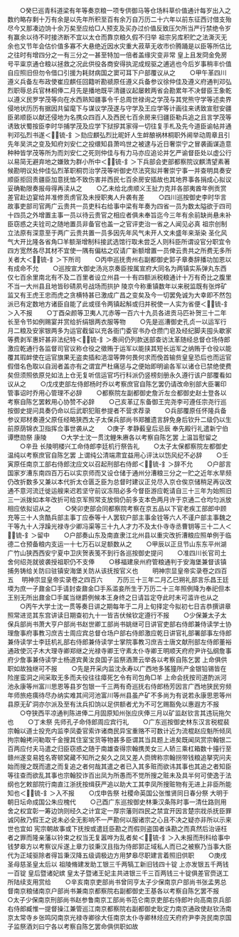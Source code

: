 <!-- { "loadSidebar": true } -->
　　○癸巳巡青科道梁有年等奏京粮一项专供御马等仓场料草价值通计每岁出入之数约略存剩十万有余是以先年所积至百有余万自万历二十六年以前东征西讨借支殆尽今又那凑边饷十余万矣至应给□人预支及买办过价值反致压欠所当严行禁绝令岁有赢余以待不时接济断不宜以太仓而靠京粮久假不归举  祖宗另库积贮之法澌灭无余也又节年会估价值多寡不大悬绝近因水灾重大菽草无收市价腾踊是以臣等所估比之往时有增四分之一有三分之一甚至特加一倍者盖缘灾变非常  皇上且发冏金免房号平粜京通仓粮以拯救之况此供役各商安得执泥成规驱之逋逃也今后岁事稍丰价值自应照旧但勿令借口引援为耗财病国之窦可耳下户部覆议从之
　　○甲午革四川遵义兵备左布政使崔应麒任回籍听勘禠原任遵义兵备参议徐仲佳及遵义府通判邓弘烈职辱总兵官林桐俸二月先是播地既平清疆议起屡敕两省会勘累年不决督臣王象乾以遵义民罗学茂等向在水西熟知疆事令千总周世禄询之学茂与其党熊守学等述卖界侵地状历历有据因共留麾下与谋议学茂遂与守学及王应学等计画往来诱致宣慰安疆臣弟顺臣以献还侵地为名携众四百人及西民七百余房来归疆臣勒兵追之且言学茂等诱致状蜀按臣李时华捕学茂及应学下狱摉其家得一切往复手札及先今道臣谕帖并通判邓弘烈书遂＜锍-釒＞劾应麒弘烈比昵奸人生衅酿祸林桐职外阃举动周章且引先年吴洪之变及知府刘安仁之投缳知县萧呜世之被逮与近日奢崇宁之冒袭画谋造意种种皆学茂等所为而刘安仁之死则仲佳与有力马亦应追论并乞严谕督臣处以虚公行以易简无避弃地之嫌致为群小所中＜锍-釒＞下兵部会吏部都察院议麒清望素著候勘明议处仲佳弘烈革职桐罚治学茂等听御史尽法究拟并奢崇宁事一并查明具奏安顺臣拒回责疆臣加意抚恤不致伤害并西民七百余房安插故也其地界事各捐成心拟议妥确勒限奏报毋得再渎从之
　　○乙未给北虏顺义王扯力克并各部夷酋年例贡赏差官赴边宴给并准修贡虏官及未授职夷人升袭有差
　　○四川巡按御史李时华言故事吏部司官两广云贵共一员吏科右给事中梁有年奏为四省一员为数太隘欲于四司十四员之外增置主事一员以待云贵官之相应者俱未奉旨迄今三年有余前缺尚悬未补臣窃惑之夫铨司之随地置员非备官也盖一之官评吏治一省之人闻见必真  祖宗创制立法原有深意至于两广云贵共置一员多因先年风气未开人文未盛年来渐染  圣化风气大开比隆各省角□羊额渐增制科接武选馆行取未尝乏人则科臣所谓设官分职宜令四方宽然各尽其材不宜使一隅有偏枯之叹请广新额增置一员俾云贵共之所费无多所关者大＜锍-釒＞下所司
　　○丙申巡抚贵州右副都御史郭子章奏辞播功加恩以有成命不允
　　○巡按宣大御史汤兆京奏臣按属宣府大同名为两镇实系弹丸东西仅七百余里南北有不及二百里者设立州县一十有四额派税粮通计十万有奇比之腹里不当一大州县且地皆砂碃夙号战场而拱护  陵京今称重镇数年以来税监既有张烨矿监又有王虎王忠而虎之贪横特甚已激成广昌之变矣及今一切罢免诚为大幸即不然包派已有定数地方诸臣自能了此或径令两镇起斛或归并税使一人实为省便＜锍-釒＞入不报
　　○丁酉朵颜等卫夷人兀赤等一百六十九员各进贡马匹补贺三十二年长至令节如例赐宴并赏给折绢银两衣服等物
　　○先是巡漕御史孔贞一以运军行月二粮及安家银两多为运官截留以充各衙门委官书办仓攒门皂及经纪脚夫囤头歇家等费剥军惠奸甚非法纪特＜锍-釒＞奏间仍列款送部查访汰革随经总督仓场侍郎激应乾通行各监督司官议称仓役之徵贿于运军以能挟其短长运军之纳贿于仓役以能覆其瑕衅使在运官旗果无盗卖插和浥湿等弊何畏何求而俛首输赀皇皇恐后也而运官假借名色取以自润者盖亦有之谓宜严杜痛惩与之便始即明谕各军以诸仓已禁绝使费矣但须照依原兑如法上仓无复听信运官巧行科派仍竖榜刻册永久遵行该户部覆看如议从之
　　○戊戌吏部左侍郎杨时乔以考察庶官自陈乞罢仍请改命别部大臣署印管事诏时乔用心管理不必辞
　　○都察院左副都御史詹沂左佥都御史赵士登各以考察自陈乞罢敕用心协赞不必辞
　　○己亥革辽东备御王完尧李可遵任宗尧行巡按御史提问具奏仍命以后武职犯赃参提者不营求荐录
　　○兵部覆原任怀隆兵备参议郑材奏遵父原任经略狭西太子太保兵部尚书郑雒遗言辞免身后钦升二级仍以生前原荫锦衣卫指挥佥事世袭从之　　○庚子  孝静藙皇后忌辰  奉先殿行礼遣新宁伯谭懋勋祭  康陵
　　○大学士沈一贯沈鲤朱赓各以考察自陈乞罢  上温旨慰留之
　　○辛丑  长陵明楼兴工命侍郎李廷机行祭告礼
　　○太子太保都察院左都御史温纯以考察庶官自陈乞罢  上谓纯公清端肃宜益用心评汰以饬风纪不必辞
　　○壬寅原任南京工部右侍郎沈应文以召起刑部右侍郎＜锍-釒＞辞不允
　　○户部言国家岁漕东南四百万石以实京师而又设仓储于通州分漕粮三分之一贮之近年水旱频仍改折数多又兼以本代折太仓匮乏臣为总督时建议正兑尽入京仓俟京储稍足再议改通不意河流迁徙运艘来迟若坚守前议冻阻必多今督臣游应乾请自三十三年为始照旧三一派拨如本年改折可给京军照常支放倘仍前多支本色两月许于京通二仓均匀派放相应依拟诏从之
　　○癸卯吏部会同都察院考察在京五品以下官老疾工部郎中顾充等三十人贪酷兵部主事丁应泰等十人罢软户部主事金铨等六人不谨户部主事魏之干等九十人浮躁光禄寺少卿冯渠等三十九人才力不及太仆寺寺丞曹钥等三十二人＜锍-釒＞留中
　　○户部奏山东及南直隶江北州县以重灾改折漕粮应照单例于临德二仓预备粮内支运一十七万石以足额数从之
　　○甲辰以正旦节山东东平州湖广竹山狭西西安宁夏中卫庆贺表笺不到行各巡按御史提问
　　○准四川长官司土舍何绍尧就彼袭授祖职仍不支俸
　　○移福建泉州府管粮通判于安海堡兼督该镇捕务铸给关防曰驻镇安海堡关防从该抚按官义也
　　明神宗显皇帝实录卷之四百五
　明神宗显皇帝实录卷之四百六
　　万历三十三年二月乙巳朔礼部言乐昌王廷堧为庶一子鼐金□手请封查鼐金□手系滥妾所生于万历二十三年照例降为奉祀但本王别无所出鼐金□手属当继爵例候本王身终之日请旨定夺此时未可滥许也从之
　　○丙午大学士沈一贯等奏日讲之期每年于二月上旬择定今拟初七日吉恭撰讲章照常进览其东宫讲读日期查初九十一皆吉伏候钦定遵行不报
　　○少保兼太子太保兵部尚书萧大亨户部尚书赵世卿工部尚书姚继可日讲官吏部右侍郎兼侍读学士协理詹事府事教习庶吉士周应宾总督仓场户部右侍郎激应乾日讲官礼部署部事左侍郎兼侍读学士李廷机礼部右侍郎兼侍读学士掌院事教习庶吉士唐文献刑部左侍郎董裕通政使沉子木大理寺卿郑继之光禄寺卿王守素太仆寺卿王明顺天府府尹许弘纲詹事府少詹事兼侍读学士杨道宾黄汝良国子监祭酒萧云举各以考察自陈乞罢  上命俱供职如故独继可不报
　　○先是开采内监沈永寿以广西地多猺獞所产金银铅锡皆在险崖蛮洞之间采取无多而夫役往往瘴死乞令有司包角□羊  上命会抚按司道酌派河池永康等州富川思恩等县岁包银一千三两有奇巡抚右侍郎杨芳因言广西地狭民穷频年师旅疮痍待尽办纳实难其间河池富川等州县虽产矿不多尚为有说若永康思恩等州县原无矿洞亦尔派及至有汰兵扣饷以足供额者尤为不可乞赐豁免以惠遐方不报
　　○夺狭西平凉通判陈进俸二月固原知州张应庆俸三月以矿监赵钦言其违玩拖欠也
　　○丁未祭  先师孔子命侍郎周应宾行礼
　　○广东巡按御史林东汉言税棍裴宗翰以道士投充内监李凤委官索诈诸商民异宝重赂不可数计近为流棍赵应魁所倾凤拘宗翰拷问勒取千金搜其住室宝货等物甚多臣谓其当具题上进矣既闻凤赏宗翰银二百两应付夫马遣之归臣窃惑之随于南雄查得宗翰携羙女三人轿三乘杠箱数十擡行至赣州遂变易姓名寄顿窝藏不知所之矣久之凤又差人赍牌称宗翰拐带钱粮追拏究问夫始而搜之既而遣之而复追之者何哉其遣之者已入其多赃而欲讳其事也其追之者知臣等往查而欲乱其事也宗翰狡诈百出凤为所愚而不觉所搜之赃未及具半何可使逸于法纲也乞敕部院行南直江浙抚按缉获严追以助大工其李凤所搜赃物有无进上非臣所能知也＜锍-釒＞入不报
　　○戊申告祭  社稷命英国公张惟贤同日春分祭  大明于朝日坛命成国公朱应槐代
　　○己酉广东巡按御史林秉汉条陈时事一清仕路则用舍之权宜彰一筹边饷则经久之计宜定一厚宗藩则四民之禁宜开因言楚宗戕杀抚臣罪诚冈赦乃假王之说未必全无影响不一严勘何以服诸宗之心且不决之疑亦非所以示来世也宜如  宪宗朝故事或下抚按或遣廷臣勘之而假则盗国者诛勘之而真然后治诬枉者之罪而隆亲藩以铃束之权当无复嚣哗为乱者矣＜锍-釒＞入未报而刑科给事中钱梦皋方以考察议斥遂上章力驳秉汉且指为侍郎郭正域私人而已之被察乃当事大臣代为正域驱除者得旨秉汉降五级调极边方用梦皋尽职建言着照旧供职
　　○庚戌  圣母慈圣皇太后以  祖陵脩建发助工银三千两犒工新旧钱四十锭  上亦发银五千两钱一百锭  皇后暨诸妃嫔  皇太子暨诸王妃主共进银三千三百两钱三十锭俱差官赍送工所陆续支用赏给
　　○辛亥南京吏部尚书曾同亨太子少保南京户部尚书张孟男总督南京粮储南京户部尚书兼南京都察院右副都御史王基各以考察自陈乞罢不报　　○太子少保南京刑部尚书赵参鲁南京工部尚书范仑南京吏部右侍郎叶向高南京兵部右侍郎臧惟一提督操江兼管巡江南京都察院右副都御史耿定力南京通政使赵钦汤南京太常寺乡张鸣冈南京光禄寺卿徐大任南京太仆寺卿林烃应天府府尹李尧民南京国子监祭酒刘曰宁各以考察自陈乞罢命俱供职如故
